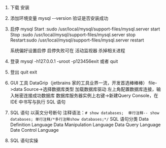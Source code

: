 1. 下载 安装
2. 添加环境变量 mysql --version 验证是否安装成功
3. 启停 mysql
    Start  :sudo /usr/local/mysql/support-files/mysql.server start
    Stop   :sudo /usr/local/mysql/support-files/mysql.server stop
    Restart:sudo /usr/local/mysql/support-files/mysql.server restart

    系统偏好设置启停
    启停失败可在 活动监视器 杀掉相关进程
4. 登录 mysql -h127.0.0.1 -uroot -p123456exit 或者 quit
5. 登出 quit exit
6. GUI 工具 DataGrip（jetbrains 家的工具业界一流，开发首选棒棒棒）
    file->data Source->选择数据库类型
    加载数据库驱动
    左上角配置数据库连接，输入帐密连接成功数据库
    数据库服务器实例上右键->新建Query Console，在 IDE 中书写与执行 SQL 语句
7. SQL 语句
    以英文分号断句
    注释语法：`# show databases;  单行注释-- show databases; 单行注释/*多行注释show databases;*/`
    SQL 语句分类
        Data Definition Language
        Data Manipulation Language
        Data Query Language
        Date Control Language
8. SQL 语句实操
